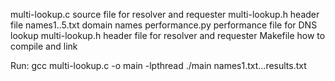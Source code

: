 multi-lookup.c source file for resolver and requester
multi-lookup.h header file
names1..5.txt domain names 
performance.py performance file for DNS lookup
multi-lookup.h header file for resolver and requester
Makefile how to compile and link

Run:
gcc multi-lookup.c -o main -lpthread
./main names1.txt...results.txt
